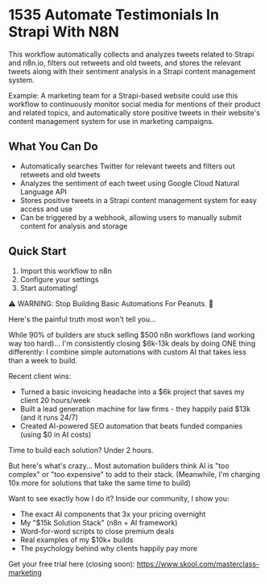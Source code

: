 # 1535 Automate Testimonials In Strapi With N8N

This workflow automatically collects and analyzes tweets related to Strapi and n8n.io, filters out retweets and old tweets, and stores the relevant tweets along with their sentiment analysis in a Strapi content management system.

Example: A marketing team for a Strapi-based website could use this workflow to continuously monitor social media for mentions of their product and related topics, and automatically store positive tweets in their website's content management system for use in marketing campaigns.

## What You Can Do
- Automatically searches Twitter for relevant tweets and filters out retweets and old tweets
- Analyzes the sentiment of each tweet using Google Cloud Natural Language API
- Stores positive tweets in a Strapi content management system for easy access and use
- Can be triggered by a webhook, allowing users to manually submit content for analysis and storage

## Quick Start
1. Import this workflow to n8n
2. Configure your settings
3. Start automating!

⚠️ WARNING: Stop Building Basic Automations For Peanuts. 🚫

Here's the painful truth most won't tell you...

While 90% of builders are stuck selling $500 n8n workflows (and working way too hard)...
I'm consistently closing $6k-13k deals by doing ONE thing differently:
I combine simple automations with custom AI that takes less than a week to build.

Recent client wins:
* Turned a basic invoicing headache into a $6k project that saves my client 20 hours/week
* Built a lead generation machine for law firms - they happily paid $13k (and it runs 24/7)
* Created AI-powered SEO automation that beats funded companies (using $0 in AI costs)

Time to build each solution? Under 2 hours.

But here's what's crazy...
Most automation builders think AI is "too complex" or "too expensive" to add to their stack.
(Meanwhile, I'm charging 10x more for solutions that take the same time to build)

Want to see exactly how I do it?
Inside our community, I show you:
* The exact AI components that 3x your pricing overnight
* My "$15k Solution Stack" (n8n + AI framework)
* Word-for-word scripts to close premium deals
* Real examples of my $10k+ builds
* The psychology behind why clients happily pay more

Get your free trial here (closing soon): https://www.skool.com/masterclass-marketing
